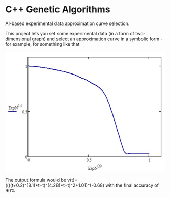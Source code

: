 # C++ Genetic Algorithms
AI-based experimental data approximation curve selection.

This project lets you set some experimental data (in a form of two-dimensional graph) and select an approximation curve in a symbolic form - for example, for something like that

![ExpData](images/expData.jpg)

The output formula would be v(t)=((((t+0.2)^(8.1)*t+t)^(4.28)*t+t)^2+1.01)^(-0.68) with the final accuracy of 90%
